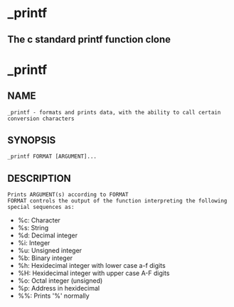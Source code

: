 # _printf
## The c standard printf function clone
# _printf

## NAME
	_printf - formats and prints data, with the ability to call certain
	conversion characters

## SYNOPSIS
	_printf FORMAT [ARGUMENT]...

## DESCRIPTION
	Prints ARGUMENT(s) according to FORMAT
	FORMAT controls the output of the function interpreting the following
	special sequences as:

- %c: Character
- %s: String
- %d: Decimal integer
- %i: Integer
- %u: Unsigned integer
- %b: Binary integer
- %h: Hexidecimal integer with lower case a-f digits
- %H: Hexidecimal integer with upper case A-F digits
- %o: Octal integer (unsigned)
- %p: Address in hexidecimal
- %%: Prints '%' normally
